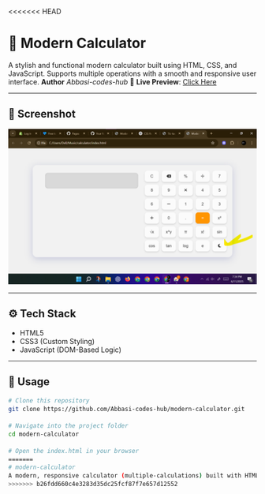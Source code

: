 <<<<<<< HEAD
# 🔢 Modern Calculator

A stylish and functional modern calculator built using HTML, CSS, and JavaScript. Supports multiple operations with a smooth and responsive user interface.
<b>Author</b> <i>Abbasi-codes-hub</i>
🔗 **Live Preview**: [Click Here](https://abbasi-codes-hub.github.io/modern-calculator/)

---

## 📸 Screenshot

![screenshot](./calculator.png) <!-- (optional: add actual screenshot image in repo with this name) -->

---

## ⚙ Tech Stack

- HTML5
- CSS3 (Custom Styling)
- JavaScript (DOM-Based Logic)

---

## 🚀 Usage

```bash
# Clone this repository
git clone https://github.com/Abbasi-codes-hub/modern-calculator.git

# Navigate into the project folder
cd modern-calculator

# Open the index.html in your browser
=======
# modern-calculator
A modern, responsive calculator (multiple-calculations) built with HTML, CSS, and JavaScript. Designed for high calculations and explore knowledge.
>>>>>>> b26fdd660c4e3283d35dc25fcf87f7e657d12552
